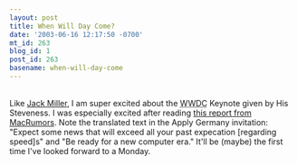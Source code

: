 ```yaml
---
layout: post
title: When Will Day Come?
date: '2003-06-16 12:17:50 -0700'
mt_id: 263
blog_id: 1
post_id: 263
basename: when-will-day-come
---
```

<br />Like <a href="http://www.appleturns.com/scene/?id=4015">Jack Miller</a>, I am super excited about the <acronym title="WorldWide Developer's Conference">WWDC</acronym> Keynote given by His Steveness. I was especially excited after reading <a href="http://www.macrumors.com/pages/2003/06/20030616171618.shtml">this report from MacRumors</a>. Note the translated text in the Apply Germany invitation: "Expect some news that will exceed all your past expecation [regarding speed]s" and "Be ready for a new computer era." It'll be (maybe) the first time I've looked forward to a Monday.<br /><br /><br />
